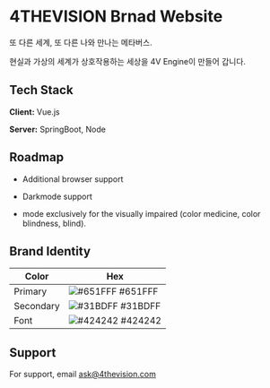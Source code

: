 
# 4THEVISION Brnad Website


또 다른 세계, 또 다른 나와 만나는 메타버스.

현실과 가상의 세계가 상호작용하는
세상을 4V Engine이 만들어 갑니다.


## Tech Stack

**Client:** Vue.js

**Server:** SpringBoot, Node

## Roadmap

- Additional browser support

- Darkmode support

- mode exclusively for the visually impaired (color medicine, color blindness, blind).

## Brand Identity

| Color             | Hex                                                                |
| ----------------- | ------------------------------------------------------------------ |
| Primary | ![#651FFF](https://via.placeholder.com/10/651fff?text=+) #651FFF |
| Secondary | ![#31BDFF](https://via.placeholder.com/10/31BDFF?text=+) #31BDFF |
| Font | ![#424242](https://via.placeholder.com/10/424242?text=+) #424242 |


## Support

For support, email ask@4thevision.com

